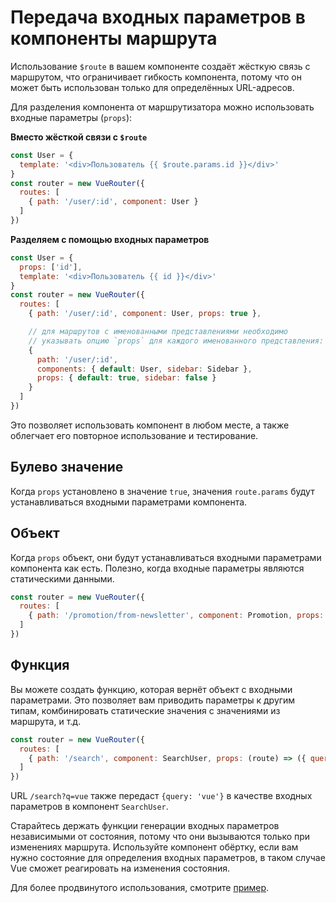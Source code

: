 # Передача входных параметров в компоненты маршрута

Использование `$route` в вашем компоненте создаёт жёсткую связь с маршрутом, что ограничивает гибкость компонента, потому что он может быть использован только для определённых URL-адресов.

Для разделения компонента от маршрутизатора можно использовать входные параметры (`props`):

**Вместо жёсткой связи с `$route`**

```js
const User = {
  template: '<div>Пользователь {{ $route.params.id }}</div>'
}
const router = new VueRouter({
  routes: [
    { path: '/user/:id', component: User }
  ]
})
```

**Разделяем с помощью входных параметров**

```js
const User = {
  props: ['id'],
  template: '<div>Пользователь {{ id }}</div>'
}
const router = new VueRouter({
  routes: [
    { path: '/user/:id', component: User, props: true },

    // для маршрутов с именованными представлениями необходимо
    // указывать опцию `props` для каждого именованного представления:
    {
      path: '/user/:id',
      components: { default: User, sidebar: Sidebar },
      props: { default: true, sidebar: false }
    }
  ]
})
```

Это позволяет использовать компонент в любом месте, а также облегчает его повторное использование и тестирование.

## Булево значение

Когда `props` установлено в значение `true`, значения `route.params` будут устанавливаться входными параметрами компонента.

## Объект

Когда `props` объект, они будут устанавливаться входными параметрами компонента как есть. Полезно, когда входные параметры являются статическими данными.

```js
const router = new VueRouter({
  routes: [
    { path: '/promotion/from-newsletter', component: Promotion, props: { newsletterPopup: false } }
  ]
})
```

## Функция

Вы можете создать функцию, которая вернёт объект с входными параметрами. Это позволяет вам приводить параметры к другим типам, комбинировать статические значения с значениями из маршрута, и т.д.

```js
const router = new VueRouter({
  routes: [
    { path: '/search', component: SearchUser, props: (route) => ({ query: route.query.q }) }
  ]
})
```

URL `/search?q=vue` также передаст `{query: 'vue'}` в качестве входных параметров в компонент `SearchUser`.

Старайтесь держать функции генерации входных параметров независимыми от состояния, потому что они вызываются только при изменениях маршрута. Используйте компонент обёртку, если вам нужно состояние для определения входных параметров, в таком случае Vue сможет реагировать на изменения состояния.

Для более продвинутого использования, смотрите [пример](https://github.com/vuejs/vue-router/blob/dev/examples/route-props/app.js).
